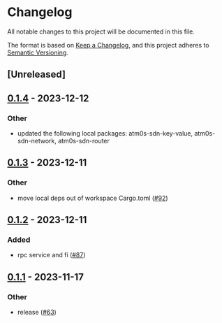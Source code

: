 # Changelog
All notable changes to this project will be documented in this file.

The format is based on [Keep a Changelog](https://keepachangelog.com/en/1.0.0/),
and this project adheres to [Semantic Versioning](https://semver.org/spec/v2.0.0.html).

## [Unreleased]

## [0.1.4](https://github.com/8xFF/atm0s-sdn/compare/atm0s-sdn-pub-sub-v0.1.3...atm0s-sdn-pub-sub-v0.1.4) - 2023-12-12

### Other
- updated the following local packages: atm0s-sdn-key-value, atm0s-sdn-network, atm0s-sdn-router

## [0.1.3](https://github.com/8xFF/atm0s-sdn/compare/atm0s-sdn-pub-sub-v0.1.2...atm0s-sdn-pub-sub-v0.1.3) - 2023-12-11

### Other
- move local deps out of workspace Cargo.toml ([#92](https://github.com/8xFF/atm0s-sdn/pull/92))

## [0.1.2](https://github.com/8xFF/atm0s-sdn/compare/atm0s-sdn-pub-sub-v0.1.1...atm0s-sdn-pub-sub-v0.1.2) - 2023-12-11

### Added
- rpc service and fi ([#87](https://github.com/8xFF/atm0s-sdn/pull/87))

## [0.1.1](https://github.com/8xFF/atm0s-sdn/compare/atm0s-sdn-pub-sub-v0.1.0...atm0s-sdn-pub-sub-v0.1.1) - 2023-11-17

### Other
- release ([#63](https://github.com/8xFF/atm0s-sdn/pull/63))
